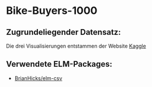# Bike-Buyers-1000

## Zugrundeliegender Datensatz:
Die drei Visualisierungen entstammen der Website [Kaggle](https://www.kaggle.com/heeraldedhia/bike-buyers?select=bike_buyers_clean.csv)
## Verwendete ELM-Packages:
- [BrianHicks/elm-csv](https://package.elm-lang.org/packages/BrianHicks/elm-csv/3.0.2/)